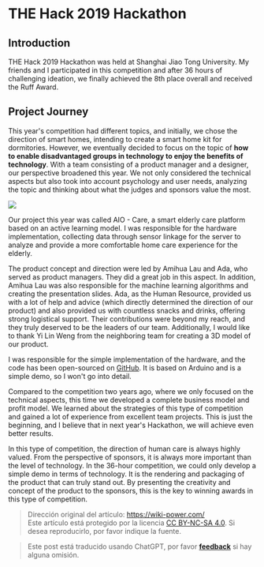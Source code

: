 # THE Hack 2019 Hackathon

## Introduction

THE Hack 2019 Hackathon was held at Shanghai Jiao Tong University. My friends and I participated in this competition and after 36 hours of challenging ideation, we finally achieved the 8th place overall and received the Ruff Award.

## Project Journey

This year's competition had different topics, and initially, we chose the direction of smart homes, intending to create a smart home kit for dormitories. However, we eventually decided to focus on the topic of **how to enable disadvantaged groups in technology to enjoy the benefits of technology**. With a team consisting of a product manager and a designer, our perspective broadened this year. We not only considered the technical aspects but also took into account psychology and user needs, analyzing the topic and thinking about what the judges and sponsors value the most.

![](https://img.wiki-power.com/d/wiki-media/img/72fa421a32841af4c9cb339132b30fe.jpg)

Our project this year was called AIO - Care, a smart elderly care platform based on an active learning model. I was responsible for the hardware implementation, collecting data through sensor linkage for the server to analyze and provide a more comfortable home care experience for the elderly.

The product concept and direction were led by Amihua Lau and Ada, who served as product managers. They did a great job in this aspect. In addition, Amihua Lau was also responsible for the machine learning algorithms and creating the presentation slides. Ada, as the Human Resource, provided us with a lot of help and advice (which directly determined the direction of our product) and also provided us with countless snacks and drinks, offering strong logistical support. Their contributions were beyond my reach, and they truly deserved to be the leaders of our team. Additionally, I would like to thank Yi Lin Weng from the neighboring team for creating a 3D model of our product.

I was responsible for the simple implementation of the hardware, and the code has been open-sourced on [GitHub](https://github.com/linyuxuanlin/Project-of-THE-Hack). It is based on Arduino and is a simple demo, so I won't go into detail.

Compared to the competition two years ago, where we only focused on the technical aspects, this time we developed a complete business model and profit model. We learned about the strategies of this type of competition and gained a lot of experience from excellent team projects. This is just the beginning, and I believe that in next year's Hackathon, we will achieve even better results.

In this type of competition, the direction of human care is always highly valued. From the perspective of sponsors, it is always more important than the level of technology. In the 36-hour competition, we could only develop a simple demo in terms of technology. It is the rendering and packaging of the product that can truly stand out. By presenting the creativity and concept of the product to the sponsors, this is the key to winning awards in this type of competition.

> Dirección original del artículo: <https://wiki-power.com/>  
> Este artículo está protegido por la licencia [CC BY-NC-SA 4.0](https://creativecommons.org/licenses/by/4.0/deed.zh). Si desea reproducirlo, por favor indique la fuente.

> Este post está traducido usando ChatGPT, por favor [**feedback**](https://github.com/linyuxuanlin/Wiki_MkDocs/issues/new) si hay alguna omisión.